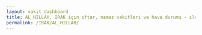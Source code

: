 ```yaml
---
layout: vakit_dashboard
title: AL_HILLAH, IRAK için iftar, namaz vakitleri ve hava durumu - ilçe/eyalet seç
permalink: /IRAK/AL_HILLAH/
---
```


<script type="text/javascript">
  var GLOBAL_COUNTRY = 'IRAK';
  var GLOBAL_CITY = 'AL_HILLAH';
  var GLOBAL_STATE = '';
  var lat = 72;
  var lon = 21;
</script>
